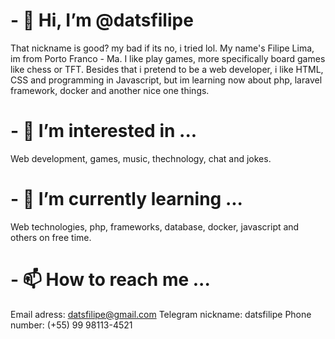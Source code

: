 # - 👋 Hi, I’m @datsfilipe

That nickname is good? my bad if its no, i tried lol. My name's Filipe Lima, im from Porto Franco - Ma. I like play games, more specifically board games like chess or TFT. Besides that i pretend to be a web developer, i like HTML, CSS and programming in Javascript, but im learning now about php, laravel framework, docker and another nice one things.

# - 👀 I’m interested in ...

Web development, games, music, thechnology, chat and jokes.

# - 🌱 I’m currently learning ...

Web technologies, php, frameworks, database, docker, javascript and others on free time.

# - 📫 How to reach me ...

Email adress: datsfilipe@gmail.com
Telegram nickname: datsfilipe
Phone number: (+55) 99 98113-4521

<!---
About.me
--->
